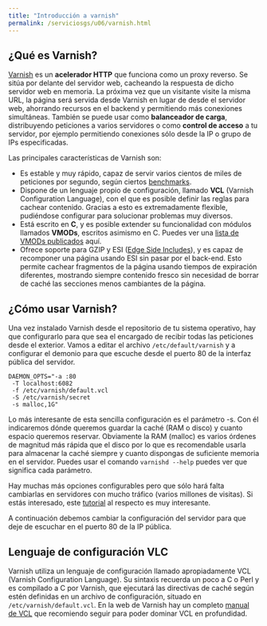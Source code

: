 ```yaml
---
title: "Introducción a varnish"
permalink: /serviciosgs/u06/varnish.html
---
```


## ¿Qué es Varnish?

[Varnish](http://varnish-cache.org/) es un **acelerador HTTP** que funciona como un proxy reverso. Se sitúa por delante del servidor web, cacheando la respuesta de dicho servidor web en memoria. La próxima vez que un visitante visite la misma URL, la página será servida desde Varnish en lugar de desde el servidor web, ahorrando recursos en el backend y permitiendo más conexiones simultáneas. También se puede usar como **balanceador de carga**, distribuyendo peticiones a varios servidores o como **control de acceso** a tu servidor, por ejemplo permitiendo conexiones sólo desde la IP o grupo de IPs especificadas.

Las principales características de Varnish son:

* Es estable y muy rápido, capaz de servir varios cientos de miles de peticiones por segundo, según ciertos [benchmarks](https://kly.no/posts/2010_10_23__High_End_Varnish___275_thousand_requests_per_second___.html).
* Dispone de un lenguaje propio de configuración, llamado **VCL** (Varnish Configuration Language), con el que es posible definir las reglas para cachear contenido. Gracias a esto es extremadamente flexible, pudiéndose configurar para solucionar problemas muy diversos.
* Está escrito en **C**, y es posible extender su funcionalidad con módulos llamados **VMODs**, escritos asimismo en C. Puedes ver una [lista de VMODs publicados](http://varnish-cache.org/vmods/) aquí.
* Ofrece soporte para GZIP y ESI ([Edge Side Includes](https://en.wikipedia.org/wiki/Edge_Side_Includes)), y es capaz de recomponer una página usando ESI sin pasar por el back-end. Esto permite cachear fragmentos de la página usando tiempos de expiración diferentes, mostrando siempre contenido fresco sin necesidad de borrar de caché las secciones menos cambiantes de la página.

## ¿Cómo usar Varnish?

Una vez instalado Varnish desde el repositorio de tu sistema operativo, hay que configurarlo para que sea el encargado de recibir todas las peticiones desde el exterior. Vamos a editar el archivo `/etc/default/varnish` y a configurar el demonio para que escuche desde el puerto 80 de la interfaz pública del servidor.

    DAEMON_OPTS="-a :80 
     -T localhost:6082 
     -f /etc/varnish/default.vcl 
     -S /etc/varnish/secret 
     -s malloc,1G"

Lo más interesante de esta sencilla configuración es el parámetro -s. Con él indicaremos dónde queremos guardar la caché (RAM o disco) y cuanto espacio queremos reservar. Obviamente la RAM (malloc) es varios órdenes de magnitud más rápida que el disco por lo que es recomendable usarla para almacenar la caché siempre y cuanto dispongas de suficiente memoria en el servidor. Puedes usar el comando `varnishd --help` puedes ver que significa cada parámetro.

Hay muchas más opciones configurables pero que sólo hará falta cambiarlas en servidores con mucho tráfico (varios millones de visitas). Si estás interesado, este [tutorial](https://kly.no/posts/2009_10_19__High_end_Varnish_tuning__.html) al respecto es muy interesante.

A continuación debemos cambiar la configuración del servidor para que deje de escuchar en el puerto 80 de la IP pública.

## Lenguaje de configuración VLC

Varnish utiliza un lenguaje de configuración llamado apropiadamente VCL (Varnish Configuration Language). Su sintaxis recuerda un poco a C o Perl y es compilado a C por Varnish, que ejecutará las directivas de caché según estén definidas en un archivo de configuración, situado en `/etc/varnish/default.vcl`. En la web de Varnish hay un completo [manual de VCL](http://varnish-cache.org/docs/3.0/reference/vcl.html) que recomiendo seguir para poder dominar VCL en profundidad.

